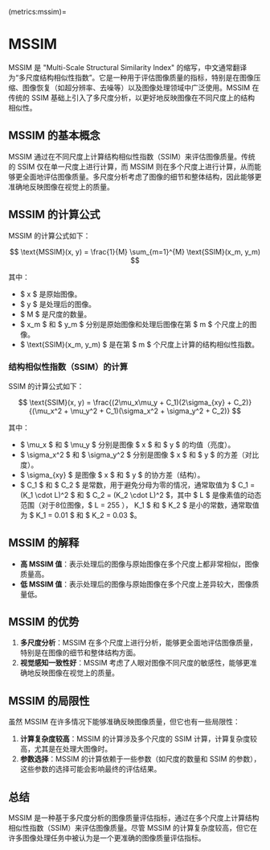 (metrics:mssim)=
# MSSIM

MSSIM 是 "Multi-Scale Structural Similarity Index" 的缩写，中文通常翻译为“多尺度结构相似性指数”。它是一种用于评估图像质量的指标，特别是在图像压缩、图像恢复（如超分辨率、去噪等）以及图像处理领域中广泛使用。MSSIM 在传统的 SSIM 基础上引入了多尺度分析，以更好地反映图像在不同尺度上的结构相似性。

## MSSIM 的基本概念

MSSIM 通过在不同尺度上计算结构相似性指数（SSIM）来评估图像质量。传统的 SSIM 仅在单一尺度上进行计算，而 MSSIM 则在多个尺度上进行计算，从而能够更全面地评估图像质量。多尺度分析考虑了图像的细节和整体结构，因此能够更准确地反映图像在视觉上的质量。

## MSSIM 的计算公式

MSSIM 的计算公式如下：

$$
\text{MSSIM}(x, y) = \frac{1}{M} \sum_{m=1}^{M} \text{SSIM}(x_m, y_m)
$$

其中：
- $ x $ 是原始图像。
- $ y $ 是处理后的图像。
- $ M $ 是尺度的数量。
- $ x_m $ 和 $ y_m $ 分别是原始图像和处理后图像在第 $ m $ 个尺度上的图像。
- $ \text{SSIM}(x_m, y_m) $ 是在第 $ m $ 个尺度上计算的结构相似性指数。

### 结构相似性指数（SSIM）的计算

SSIM 的计算公式如下：

$$
\text{SSIM}(x, y) = \frac{(2\mu_x\mu_y + C_1)(2\sigma_{xy} + C_2)}{(\mu_x^2 + \mu_y^2 + C_1)(\sigma_x^2 + \sigma_y^2 + C_2)}
$$

其中：
- $ \mu_x $ 和 $ \mu_y $ 分别是图像 $ x $ 和 $ y $ 的均值（亮度）。
- $ \sigma_x^2 $ 和 $ \sigma_y^2 $ 分别是图像 $ x $ 和 $ y $ 的方差（对比度）。
- $ \sigma_{xy} $ 是图像 $ x $ 和 $ y $ 的协方差（结构）。
- $ C_1 $ 和 $ C_2 $ 是常数，用于避免分母为零的情况，通常取值为 $ C_1 = (K_1 \cdot L)^2 $ 和 $ C_2 = (K_2 \cdot L)^2 $，其中 $ L $ 是像素值的动态范围（对于8位图像，$ L = 255 $），$ K_1 $ 和 $ K_2 $ 是小的常数，通常取值为 $ K_1 = 0.01 $ 和 $ K_2 = 0.03 $。

## MSSIM 的解释

- **高 MSSIM 值**：表示处理后的图像与原始图像在多个尺度上都非常相似，图像质量高。
- **低 MSSIM 值**：表示处理后的图像与原始图像在多个尺度上差异较大，图像质量低。

## MSSIM 的优势

1. **多尺度分析**：MSSIM 在多个尺度上进行分析，能够更全面地评估图像质量，特别是在图像的细节和整体结构方面。
2. **视觉感知一致性好**：MSSIM 考虑了人眼对图像不同尺度的敏感性，能够更准确地反映图像在视觉上的质量。

## MSSIM 的局限性

虽然 MSSIM 在许多情况下能够准确反映图像质量，但它也有一些局限性：

1. **计算复杂度较高**：MSSIM 的计算涉及多个尺度的 SSIM 计算，计算复杂度较高，尤其是在处理大图像时。
2. **参数选择**：MSSIM 的计算依赖于一些参数（如尺度的数量和 SSIM 的参数），这些参数的选择可能会影响最终的评估结果。

## 总结

MSSIM 是一种基于多尺度分析的图像质量评估指标，通过在多个尺度上计算结构相似性指数（SSIM）来评估图像质量。尽管 MSSIM 的计算复杂度较高，但它在许多图像处理任务中被认为是一个更准确的图像质量评估指标。